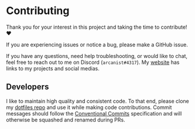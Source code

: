 # Contributing

Thank you for your interest in this project and taking the time to contribute! :heart:

If you are experiencing issues or notice a bug, please make a GitHub issue.

If you have any questions, need help troubleshooting, or would like to chat, feel free to reach out to me on Discord (`arcanist#4317`).
My [website](https://arcanist.me) has links to my projects and social medias.

## Developers

I like to maintain high quality and consistent code. To that end, please clone my [dotfiles repo](https://github.com/arcanistzed/dotfiles) and use it while making code contributions.
Commit messages should follow the [Conventional Commits](https://conventionalcommits.org) specification and will otherwise be squashed and renamed during PRs.

